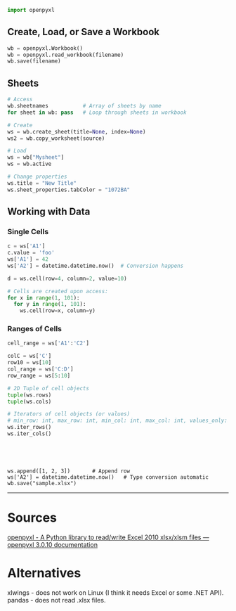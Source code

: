 

```python
import openpyxl
```

## Create, Load, or Save a Workbook
```python
wb = openpyxl.Workbook()
wb = openpyxl.read_workbook(filename)
wb.save(filename)
```

## Sheets
```python
# Access
wb.sheetnames           # Array of sheets by name
for sheet in wb: pass   # Loop through sheets in workbook

# Create
ws = wb.create_sheet(title=None, index=None)
ws2 = wb.copy_worksheet(source)

# Load
ws = wb["Mysheet"]
ws = wb.active

# Change properties
ws.title = "New Title"
ws.sheet_properties.tabColor = "1072BA"
```

## Working with Data

### Single Cells
```python
c = ws['A1']
c.value = 'foo'
ws['A1'] = 42
ws['A2'] = datetime.datetime.now()  # Conversion happens

d = ws.cell(row=4, column=2, value=10)

# Cells are created upon access:
for x in range(1, 101):
  for y in range(1, 101):
    ws.cell(row=x, column=y)
```

### Ranges of Cells
```python
cell_range = ws['A1':'C2']

colC = ws['C']
row10 = ws[10]
col_range = ws['C:D']
row_range = ws[5:10]

# 2D Tuple of cell objects
tuple(ws.rows)
tuple(ws.cols)

# Iterators of cell objects (or values)
# min_row: int, max_row: int, min_col: int, max_col: int, values_only: bool
ws.iter_rows()
ws.iter_cols()
```




```




ws.append([1, 2, 3])       # Append row
ws['A2'] = datetime.datetime.now()   # Type conversion automatic
wb.save("sample.xlsx")
```

----
# Sources
[openpyxl - A Python library to read/write Excel 2010 xlsx/xlsm files — openpyxl 3.0.10 documentation](https://openpyxl.readthedocs.io/en/stable/)

# Alternatives

xlwings - does not work on Linux (I think it needs Excel or some .NET API).
pandas - does not read .xlsx files.